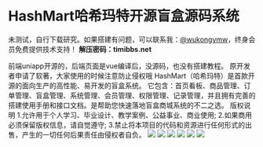 # HashMart哈希玛特开源盲盒源码系统

未测试，自行下载研究。如果搭建有问题，可以联系我：[@wukongymw](http://t.me/wukongymw)，终身会员免费提供技术支持！
**解压密码：timibbs.net**

前端uniapp开源的，后端页面是vue编译后，没源码，也没有搭建教程。
原开发者申请了软著，大家使用的时候注意防止侵权哦
HashMart（哈希玛特）是首款开源的面向生产的高性能、易开发的盲盒系统。
它包含：首页看板、商品管理、订单管理、盲盒管理、系统管理、会员管理、权限管理、记录管理，并且拥有完善的搭建使用手册和接口文档。是帮助您快速落地盲盒商城系统的不二之选。
版权说明
1.允许用于个人学习、毕业设计、教学案例、公益事业、商业使用;
2.如果商用必须保留版权信息，请自觉遵守;
3.禁止将本项目的代码和资源进行任何形式的出售，产生的一切任何后果责任由侵权者自负。
[![](https://wukongymw.com/wp-content/uploads/2023/07/1688999866-d8a8f8e471db60f.jpg)](https://wukongymw.com/wp-content/uploads/2023/07/1688999866-d8a8f8e471db60f.jpg)
[![](https://wukongymw.com/wp-content/uploads/2023/07/1688999862-140e778ed0dbf28.jpg)](https://wukongymw.com/wp-content/uploads/2023/07/1688999862-140e778ed0dbf28.jpg)
[![](https://wukongymw.com/wp-content/uploads/2023/07/1688999857-758ab89212e8b7c.png)](https://wukongymw.com/wp-content/uploads/2023/07/1688999857-758ab89212e8b7c.png)
[![](https://wukongymw.com/wp-content/uploads/2023/07/1688999854-1c551aacf983b22.png)](https://wukongymw.com/wp-content/uploads/2023/07/1688999854-1c551aacf983b22.png)
[![](https://wukongymw.com/wp-content/uploads/2023/07/1688999851-5ceb381a70fd76e.png)](https://wukongymw.com/wp-content/uploads/2023/07/1688999851-5ceb381a70fd76e.png)
[![](https://wukongymw.com/wp-content/uploads/2023/07/1688999847-1523205733d216b.png)](https://wukongymw.com/wp-content/uploads/2023/07/1688999847-1523205733d216b.png)